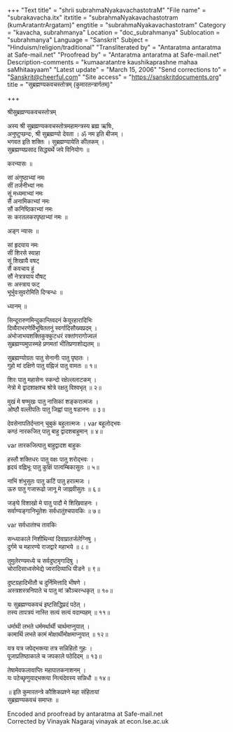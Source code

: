 +++
"Text title" = "shrii subrahmaNyakavachastotraM"
"File name" = "subrakavacha.itx"
itxtitle = "subrahmaNyakavachastotram (kumAratantrArgatam)"
engtitle = "subrahmaNyakavachastotram"
Category = "kavacha, subrahmanya"
Location = "doc_subrahmanya"
Sublocation = "subrahmanya"
Language = "Sanskrit"
Subject = "Hinduism/religion/traditional"
"Transliterated by" = "Antaratma antaratma at Safe-mail.net"
"Proofread by" = "Antaratma antaratma at Safe-mail.net"
Description-comments = "kumaaratantre kaushikaprashne mahaa saMhitaayaam"
"Latest update" = "March 15, 2006"
"Send corrections to" = "Sanskrit@cheerful.com"
"Site access" = "https://sanskritdocuments.org"
title = "सुब्रह्मण्यकवचस्तोत्रम् (कुमारतन्त्रार्गतम्)"

+++
  
 श्रीसुब्रह्मण्यकवचस्तोत्रम्   
  
अस्य श्री सुब्रह्मण्यकवचस्तोत्रमहामन्त्रस्य ब्रह्म ऋषिः,  
अनुष्टुप्छन्दः, श्री सुब्रह्मण्यो देवता । ॐ नम इति बीजम् ।  
भगवत इति शक्तिः । सुब्रह्मण्यायेति कीलकम् ।  
सुब्रह्मण्यप्रसाद सिद्ध्यर्थे जपे विनियोगः ॥  
  
करन्यासः ॥  
  
सां अंगुष्ठाभ्यां नमः  
सीं तर्जनीभ्यां नमः  
सूं मध्यमाभ्यां नमः  
सैं अनामिकाभ्यां नमः  
सौं कनिष्ठिकाभ्यां नमः  
सः करतलकरपृष्ठाभ्यां नमः ॥  
  
अङ्ग न्यासः ॥  
  
सां हृदयाय नमः  
सीं शिरसे स्वाहा  
सूं शिखायै वषट्  
सैं कवचाय हुं  
सौं नेत्रत्रयाय वौषट्  
सः अस्त्राय फट्  
भूर्भुवःसुवरोमिति दिग्बन्धः ॥  
  
ध्यानम् ॥  
  
सिन्दूरारुणमिन्दुकान्तिवदनं केयूरहारादिभिः  
दिव्यैराभरणेर्विभूषिततनुं स्वर्गादिसौख्यप्रदम् ।  
अंभोजाभयशक्तिकुक्कुटधरं रक्तांगरागोज्वलं  
सुब्रह्मण्यमुपास्महे प्रणमतां भीतिप्रणाशोद्यतम् ॥  
  
सुब्रह्मण्योग्रतः पातु सेनानीः पातु पृष्ठतः ।  
गुहो मां दक्षिणे पातु वह्निजं पातु वामतः ॥ १॥  
  
शिरः पातु महासेनः स्कन्दो रक्षेल्ललाटकम् ।  
नेत्रो मे द्वादशाक्षश्च श्रोत्रे रक्षतु विश्वभृत् ॥ २॥  
  
मुखं मे षण्मुखः पातु नासिकां शङ्करात्मजः ।  
ओष्ठौ वल्लीपतिः पातु जिह्वां पातु षडाननः ॥ ३॥  
  
देवसेनापतिर्दन्तान् चुबुकं बहुलात्मजः ।  var  बहूलोद्भवः  
कण्ठं नारकजित् पातु बाहु द्वादशबाहुमान् ॥ ४॥  
  
 var  तारकजित्पातु बाहुद्वादश बाहुकः  
  
हस्तौ शक्तिधरः पातु वक्षः पातु शरोद्भवः ।  
हृदयं वह्निभूः पातु कुक्षिं पात्वम्बिकासुतः ॥ ५॥  
  
नाभिं शंभुसुतः पातु कटिं पातु हरात्मजः ।  
ऊरु पातु गजारूढो जानू मे जाह्नवीसुतः ॥ ६॥  
  
जङ्घे विशाखो मे पातु पादौ मे शिखिवाहनः ।  
सर्वाण्यङ्गानिभूतेशः सर्वधातुंश्चपावकिः ॥ ७॥  
  
 var  सर्वधातंश्च तावकिः  
  
सन्ध्याकाले निशीथिन्यां दिवाप्रातर्जलेग्निषु ।  
दुर्गमे च महारण्ये राजद्वारे महाभये ॥ ८॥  
  
तुमुलेरण्यमध्ये च सर्वदुष्टमृगादिषु ।  
चोरादिसाध्वसेभेद्ये ज्वरादिव्याधि पीडने ॥ ९॥  
  
दुष्टग्रहादिभीतौ च दुर्निमित्तादि भीषणे ।  
अस्त्रशस्त्रनिपाते च पातु मां क्रौञ्चरन्धकृत् ॥ १०॥  
  
यः सुब्रह्मण्यकवचं इष्टसिद्धिप्रदं पठेत् ।  
तस्य तापत्रयं नास्ति सत्यं सत्यं वदाम्यहम् ॥ ११॥  
  
धर्माथी लभते धर्ममर्थार्थी चार्थमाप्नुयात् ।  
कामार्थि लभते कामं मोक्षार्थीमोक्षमाप्नुयात् ॥ १२॥  
  
यत्र यत्र जपेद्भक्त्या तत्र सन्निहितो गुहः ।  
पूजाप्रतिष्ठाकाले च जपकाले पठेदिदम् ॥ १३॥  
  
तेषामेवफलावाप्तिः महापातकनाशनम् ।  
यः पठेच्छृणुयाद्भक्त्या नित्यंदेवस्य सन्निधौ ॥ १४॥  
  
॥ इति कुमारतन्त्रे कौशिकप्रश्ने महा संहितायां  
सुब्रह्मण्यकवचं समाप्तः ॥  
  
  
  
  
  
Encoded and proofread by antaratma at Safe-mail.net  
Corrected by Vinayak Nagaraj vinayak at econ.lse.ac.uk  
  
